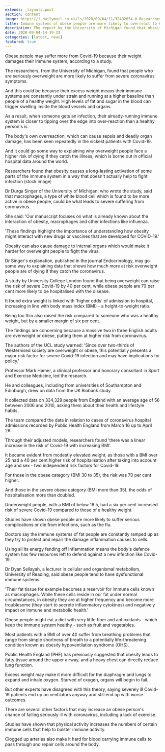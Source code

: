 ```yaml
---
extends: _layouts.post
section: content
image: https://i.dailymail.co.uk/1s/2020/09/04/11/32402654-0-Researchers_say_high_blood_sugar_levels_which_are_more_common_in-a-11_1599216364594.jpg 
title: Immune systems of obese people are more likely to overreact to Covid-19 
description: The report by the University of Michigan found that obesity causes a long-lasting activation of some parts of the immune system in a way that can be harmful. 
date: 2020-09-04-14-19-33 
categories: [latest, news] 
featured: true 
--- 
```

Obese people may suffer more from Covid-19 because their weight damages their immune system, according to a study. 

The researchers, from the University of Michigan, found that people who are seriously overweight are more likely to suffer from severe coronavirus symptoms.

And this could be because their excess weight means their immune systems are constantly under strain and running at a higher baseline than people of a healthy weight. High levels of fat and sugar in the blood can trigger swelling inside the blood vessels and organs.

As a result, when someone gets an infection, their already-running immune system is closer to tipping over the edge into over-reaction than a healthy person's is.

The body's own overreaction, which can cause sepsis and deadly organ damage, has been seen repeatedly in the sickest patients with Covid-19. 

And it could go some way to explaining why overweight people face a higher risk of dying if they catch the illness, which is borne out in official hospital data around the world. 

Researchers found that obesity causes a long-lasting activation of some parts of the immune system in a way that doesn't actually help to fight infection (stock image)

Dr Durga Singer of the University of Michigan, who wrote the study, said that macrophages, a type of white blood cell which is found to be more active in obese people, could be what leads to severe suffering from coronavirus. 

She said: 'Our manuscript focuses on what is already known about the interaction of obesity, macrophages and other infections like influenza. 

'These findings highlight the importance of understanding how obesity might interact with new drugs or vaccines that are developed for COVID-19.'

Obesity can also cause damage to internal organs which would make it harder for overweight people to fight the virus. 

Dr Singer's explanation, published in the journal Endocrinology, may go some way to explaining data that shows how much more at risk overweight people are of dying if they catch the coronavirus. 

A study by University College London found that being overweight can raise the risk of severe Covid-19 by 40 per cent, while obese people are 70 per cent more likely to be hospitalised with the disease. 

It found extra weight is linked with 'higher odds' of admission to hospital, increasing in line with body mass index (BMI) - a height-to-weight ratio. 

Being too thin also raised the risk compared to someone who was a healthy weight, but by a smaller margin of six per cent.  

The findings are concerning because a massive two in three English adults are overweight or obese, putting them at higher risk from coronavirus. 

The authors of the UCL study warned: 'Since over two-thirds of Westernised society are overweight or obese, this potentially presents a major risk factor for severe Covid-19 infection and may have implications for policy.' 

Professor Mark Hamer, a clinical professor and honorary consultant in Sport and Exercise Medicine, led the research. 

He and colleagues, including from universities of Southampton and Edinburgh, drew on data from the UK Biobank study.

It collected data on 334,329 people from England with an average age of 56 between 2006 and 2010, asking them about their health and lifestyle habits. 

The team compared the data in relation to cases of coronavirus hospital admissions recorded by Public Health England from March 16 up to April 26. 

Through their adjusted models, researchers found 'there was a linear increase in the risk of Covid-19 with increasing BMI'.

It became evident from modestly elevated weight, as those with a BMI over 25 had a 40 per cent higher risk of hospitalisation after taking into account age and sex - two independent risk factors for Covid-19.

For those in the obese category (BMI 30 to 35), the risk was 70 per cent higher.

And those in the severe obese category (BMI more than 35), the odds of hospitalisation more than doubled.

Underweight people, with a BMI of below 18.5, had a six per cent increased risk of severe Covid-19 compared to those of a healthy weight.  

Studies have shown obese people are more likely to suffer serious complications or die from infections, such as the flu. 

Doctors say the immune systems of fat people are constantly ramped up as they try to protect and repair the damage inflammation causes to cells. 

Using all its energy fending off inflammation means the body's defence system has few resources left to defend against a new infection like Covid-19. 

Dr Dyan Sellayah, a lecturer in cellular and organismal metabolism, University of Reading, said obese people tend to have dysfunctional immune systems.

'Their fat tissue for example becomes a reservoir for immune cells known as macrophages. While these cells reside in our fat under normal circumstances, in obesity they are at higher frequency and become more troublesome (they start to secrete inflammatory cytokines) and negatively impact on immune and metabolic health.' 

Obese people might eat a diet with very little fiber and antioxidants - which keep the immune system healthy - such as fruit and vegetables.  

Most patients with a BMI of over 40 suffer from breathing problems that range from simple shortness of breath to a potentially life-threatening condition known as obesity hypoventilation syndrome (OHS).

Public Health England (PHE) has previously suggested that obesity leads to fatty tissue around the upper airway, and a heavy chest can directly reduce lung function. 

Excess weight may make it more difficult for the diaphragm and lungs to expand and inhale oxygen. Starved of oxygen, organs will begin to fail.  

But other experts have disagreed with this theory, saying severely ill Covid-19 patients end up on ventilators anyway and still end up with worse outcomes. 

There are several other factors that may increase an obese person's chance of falling seriously ill with coronavirus, including a lack of exercise.

Studies have shown that physical activity increases the numbers of certain immune cells that help to bolster immune activity.  

Clogged up arteries also make it hard for blood carrying immune cells to pass through and repair cells around the body.  

